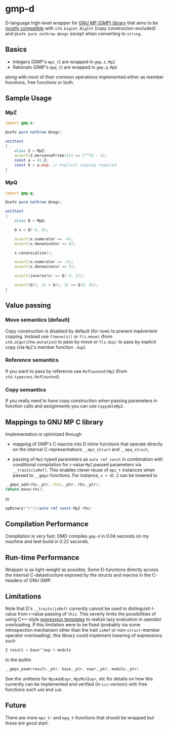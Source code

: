 # gmp-d

D-language high-level wrapper for [GNU MP (GMP) library](https://gmplib.org/)
that aims to
be [mostly compatible](https://github.com/nordlow/gmp-d/blob/master/src/gmp/z.d#L2030)
with `std.bigint.BigInt` (copy construction excluded) and `@safe pure nothrow
@nogc` except when converting to `string`.

## Basics

- Integers (GMP's `mpz_t`) are wrapped in `gmp.z.MpZ`
- Rationals (GMP's `mpq_t`) are wrapped in `gmp.q.MpQ`

along with most of their common operations implemented either as member
functions, free functions or both.

## Sample Usage

### MpZ

```D
import gmp.z;

@safe pure nothrow @nogc:

unittest
{
    alias Z = MpZ;
    assert(Z.mersennePrime(15) == 2^^15 - 1);
    const a = 42.Z;
    const b = a.dup; // explicit copying required
}
```

### MpQ

```D
import gmp.q;

@safe pure nothrow @nogc:

unittest
{
    alias Q = MpQ;

    Q x = Q(-4, 6);

    assert(x.numerator == -4);
    assert(x.denominator == 6);

    x.canonicalize();

    assert(x.numerator == -2);
    assert(x.denominator == 3);

    assert(inverse(x) == Q(-3, 2));

    assert(Q(1, 2) + Q(1, 3) == Q(5, 6));
}
```

## Value passing

### Move semantics (default)

Copy construction is disabled by default (for now) to prevent inadvertent
copying. Instead use `f(move(z))` or `f(z.move)` (from `std.algorithm.mutation`)
to pass by move or `f(z.dup)` to pass by explicit copy (via `MpZ`'s member
function `.dup`).

### Reference semantics

If you want to pass by reference use `RefCounted!MpZ` (from
`std.typecons.RefCounted`).

### Copy semantics

If you really need to have copy construction when passing parameters in function
calls and assignments you can use `CopyableMpZ`.

## Mappings to GNU MP C library

Implementation is optimized through

- mapping of GMP's C macros into D inline functions that operate directly on the
  internal C-representations `__mpz_struct` and `__mpq_struct`,

- passing of `MpZ`-typed parameters as `auto ref const` in combination with
  conditional compilation for r-value `MpZ` passed parameters via
  `__traits(isRef)`. This enables clever reuse of `mpz_t` instances when passed
  to `__gmpz`-functions. For instance, `x + 42.Z` can be lowered to

```D
__gmpz_add(rhs._ptr, this._ptr, rhs._ptr);
return move(rhs);
```

in

```D
opBinary!"+"()(auto ref const MpZ rhs)
```

## Compilation Performance

Compilation is very fast; DMD compiles `gmp-d` in 0.04 seconds on my machine and
test-build in 0.22 seconds.

## Run-time Performance

Wrapper is as light-weight as possible; Some D-functions directly access the
internal C-datastructure exposed by the structs and macros in the C-headers of
GNU GMP.

## Limitations

Note that D's `__traits(isRef)` currently cannot be used to distinguish l-value
from r-value passing of `this`. This severly limits the possibilities of using
C++-style [expression
templates](https://en.wikipedia.org/wiki/Expression_templates) to realize lazy
evaluation in operator overloading. If this limitation were to be fixed
(probably via some introspection mechanism other than the trait `isRef` or
non-`struct`-member operator overloading), this library could implement lowering
of expressions such

```D
Z result = base^^exp % modulo
```

to the builtin

```D
__gmpz_powm(result._ptr, base._ptr, expr._ptr, modulo._ptr)
```

See the unittests for `MpzAddExpr`, `MpzMulExpr`, etc for details on how this
currently can be implemented and verified (in `ccc`-version) with free
functions such `add` and `sub`.

## Future

There are more `mpz_t`- and `mpq_t`-functions that should be wrapped but these are good start.
